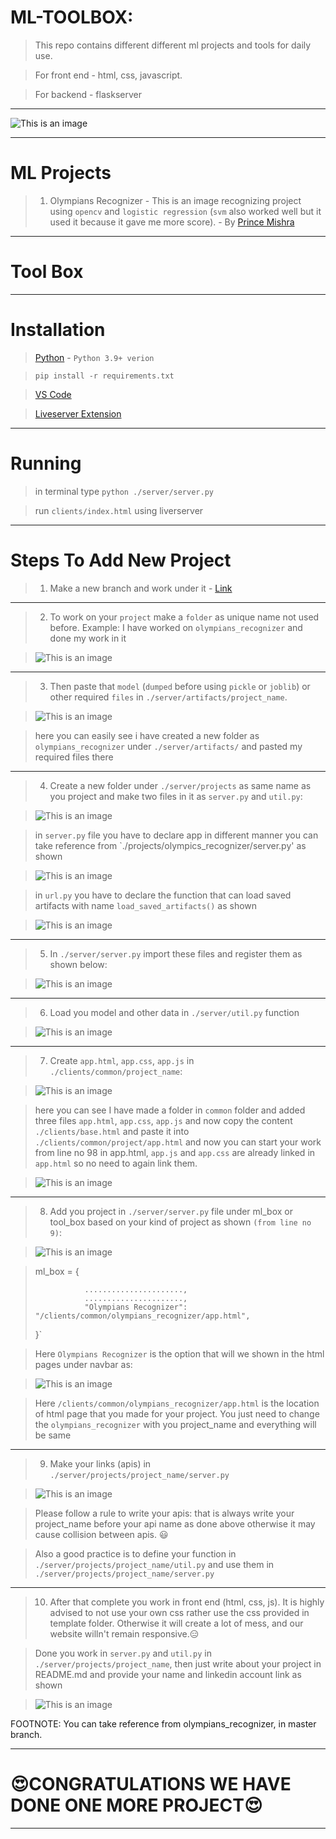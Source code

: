 # ML-TOOLBOX:

> This repo contains different different ml projects and tools for daily use.

> For front end - html, css, javascript.

> For backend - flaskserver

---

![This is an image](./assets/intro.jpg)

---

# ML Projects

> 1. Olympians Recognizer - This is an image recognizing project using `opencv` and `logistic regression` (`svm` also worked well but it used it because it gave me more score). - By [Prince Mishra](https://www.linkedin.com/in/prince-mishra-7379101ab/)



---

# Tool Box



---

# Installation

> [Python](https://www.python.org/downloads/) - `Python 3.9+ verion`

> `pip install -r requirements.txt`

> [VS Code](https://code.visualstudio.com/download)

> [Liveserver Extension](https://marketplace.visualstudio.com/items?itemName=ritwickdey.LiveServer)

---

# Running

> in terminal type `python ./server/server.py`

> run `clients/index.html` using liverserver

---

# Steps To Add New Project

> 1. Make a new branch and work under it - [Link](https://www.atlassian.com/git/tutorials/using-branches/git-checkout)

---

> 2. To work on your `project` make a `folder` as unique name not used before. Example:
I have worked on `olympians_recognizer` and done my work in it

> ![This is an image](./assets/making_folder_for_project.png)

---

> 3. Then paste that `model` (`dumped` before using `pickle` or `joblib`) or other required `files` in `./server/artifacts/project_name`.

> ![This is an image](./assets/pasting_in_artifacts.png)

> here you can easily see i have created a new folder as `olympians_recognizer` under `./server/artifacts/` and pasted my required files there

---

> 4. Create a new folder under `./server/projects` as same name as you project and make two files in it as `server.py` and `util.py`:

> ![This is an image](./assets/creating_project_file_in_project.png)

> in `server.py` file you have to declare app in different manner you can take reference from `./projects/olympics_recognizer/server.py' as shown

> ![This is an image](./assets/writing_in_server.png)

> in `url.py` you have to declare the function that can load saved artifacts with name `load_saved_artifacts()` as shown

> ![This is an image](./assets/writing_in_url.png)

---

> 5. In `./server/server.py` import these files and register them as shown below:

> ![This is an image](./assets/importing_and_registering_in_server.png)

---

> 6. Load you model and other data in `./server/util.py` function

> ![This is an image](./assets/loading_model.png)

---

> 7. Create `app.html`, `app.css`, `app.js` in `./clients/common/project_name`:

> ![This is an image](./assets/creating_front_end_files.png)

> here you can see I have made a folder in `common` folder and added three files `app.html`, `app.css`, `app.js` and now copy the content `./clients/base.html` and paste it into `./clients/common/project/app.html` and now you can start your work from line no 98 in app.html, `app.js` and `app.css` are already linked in `app.html` so no need to again link them.

> ![This is an image](./assets/working_in_app.png)

---

> 8. Add you project in `./server/server.py` file under ml_box or tool_box based on your kind of project as shown `(from line no 9)`:

> ![This is an image](./assets/adding_project.png)


> ml_box = {
>
>                ......................,
>                ......................,
>                "Olympians Recognizer": "/clients/common/olympians_recognizer/app.html",
>}`

> Here `Olympians Recognizer` is the option that will we shown in the html pages under navbar as:

> ![This is an image](./assets/navbar_options.png)

> Here `/clients/common/olympians_recognizer/app.html` is the location of html page that you made for your project. You just need to change the `olympians_recognizer` with you project_name and everything will be same 

---

> 9. Make your links (apis) in `./server/projects/project_name/server.py`

> ![This is an image](./assets/writing_in_server.png)

> Please follow a rule to write your apis: that is always write your project_name before your api name as done above otherwise it may cause collision between apis. 😃

> Also a good practice is to define your function in `./server/projects/project_name/util.py` and use them in `./server/projects/project_name/server.py`

----

> 10. After that complete you work in front end (html, css, js). It is highly advised to not use your own css rather use the css provided in template folder. Otherwise it will create a lot of mess, and our website willn't remain responsive.😑

> Done you work in `server.py` and `util.py` in `./server/projects/project_name`, then just write about your project in README.md and provide your name and linkedin account link as shown

> ![This is an image](./assets/writing_in_readme.png)

FOOTNOTE: You can take reference from olympians_recognizer, in master branch.

---

# 😍CONGRATULATIONS WE HAVE DONE ONE MORE PROJECT😍

---
